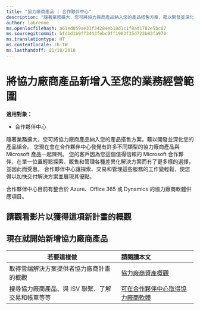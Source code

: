 ```yaml
---
title: "協力廠商產品 | 合作夥伴中心"
description: "隨著業務擴大，您可將協力廠商產品納入您的產品搭售方案，藉以開發並深化您的產品組合。"
author: labrenne
ms.openlocfilehash: a61ed059ae31f34284eb18d1c1f8ad1782e5bc87
ms.sourcegitcommit: bfdbd1b9ff3443febc0ff1903f35d723b83fa970
ms.translationtype: HT
ms.contentlocale: zh-TW
ms.lasthandoff: 01/18/2018
---
```

# <a name="add-third-party-offers-to-your-business"></a>將協力廠商產品新增入至您的業務經營範圍

**適用對象：**

- 合作夥伴中心

隨著業務擴大，您可將協力廠商產品納入您的產品搭售方案，藉以開發並深化您的產品組合。 您現在會在合作夥伴中心發覺有許多不同類型的協力廠商產品與 Microsoft 產品一起陳列。 您的客戶因為您這個值得信賴的 Microsoft 合作夥伴，在單一位置輕鬆探索、販售和管理各種差異化解決方案而有了更多樣的選擇，並因此而受惠。 合作夥伴中心讓探索、交易和管理這些服務的工作變輕鬆，使您得以加快交付解決方案並展現其優點。

合作夥伴中心目前有整合於 Azure、Office 365 或 Dynamics 的協力廠商軟體供應項目。

## <a name="watch-the-video-for-an-overview-to-this-new-program"></a>請觀看影片以獲得這項新計畫的概觀


## <a name="start-adding-third-party-offers-today"></a>現在就開始新增協力廠商產品

|**若要這樣做**   |**請閱讀本文**   |
|------------------|:--------------------|
|取得雲端解決方案提供者協力廠商計畫的概觀  |[協力廠商資產概觀](https://assets.microsoft.com/ThirdPartyOffers-Overview.pptx)|
|搜尋協力廠商產品、與 ISV 聯繫、了解交易和帳單等等| [可在合作夥伴中心取得協力廠商軟體](third-party-help.md) 


